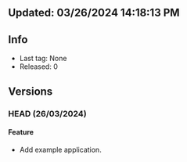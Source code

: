 ## Updated: 03/26/2024 14:18:13 PM

## Info

- Last tag: None
- Released: 0

## Versions

### HEAD (26/03/2024)

#### Feature

- Add example application.
